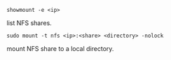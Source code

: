 ```
showmount -e <ip>
```

list NFS shares.

```
sudo mount -t nfs <ip>:<share> <directory> -nolock
```

mount NFS share to a local directory.